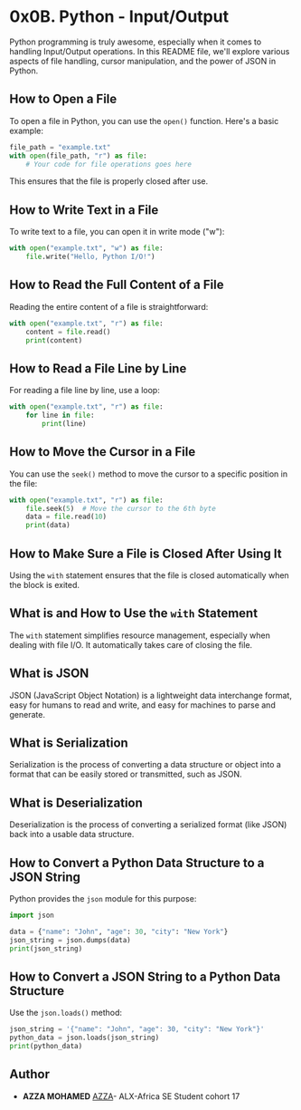 # 0x0B. Python - Input/Output

Python programming is truly awesome, especially when it comes to handling Input/Output operations. In this README file, we'll explore various aspects of file handling, cursor manipulation, and the power of JSON in Python.

## How to Open a File

To open a file in Python, you can use the `open()` function. Here's a basic example:

```python
file_path = "example.txt"
with open(file_path, "r") as file:
    # Your code for file operations goes here
```

This ensures that the file is properly closed after use.

## How to Write Text in a File

To write text to a file, you can open it in write mode ("w"):

```python
with open("example.txt", "w") as file:
    file.write("Hello, Python I/O!")
```

## How to Read the Full Content of a File

Reading the entire content of a file is straightforward:

```python
with open("example.txt", "r") as file:
    content = file.read()
    print(content)
```

## How to Read a File Line by Line

For reading a file line by line, use a loop:

```python
with open("example.txt", "r") as file:
    for line in file:
        print(line)
```

## How to Move the Cursor in a File

You can use the `seek()` method to move the cursor to a specific position in the file:

```python
with open("example.txt", "r") as file:
    file.seek(5)  # Move the cursor to the 6th byte
    data = file.read(10)
    print(data)
```

## How to Make Sure a File is Closed After Using It

Using the `with` statement ensures that the file is closed automatically when the block is exited.

## What is and How to Use the `with` Statement

The `with` statement simplifies resource management, especially when dealing with file I/O. It automatically takes care of closing the file.

## What is JSON

JSON (JavaScript Object Notation) is a lightweight data interchange format, easy for humans to read and write, and easy for machines to parse and generate.

## What is Serialization

Serialization is the process of converting a data structure or object into a format that can be easily stored or transmitted, such as JSON.

## What is Deserialization

Deserialization is the process of converting a serialized format (like JSON) back into a usable data structure.

## How to Convert a Python Data Structure to a JSON String

Python provides the `json` module for this purpose:

```python
import json

data = {"name": "John", "age": 30, "city": "New York"}
json_string = json.dumps(data)
print(json_string)
```

## How to Convert a JSON String to a Python Data Structure

Use the `json.loads()` method:

```python
json_string = '{"name": "John", "age": 30, "city": "New York"}'
python_data = json.loads(json_string)
print(python_data)
```

## Author
* **AZZA MOHAMED** [AZZA](https://github.com/medazza)- ALX-Africa SE Student cohort 17